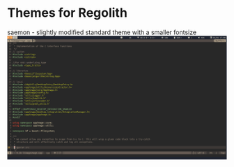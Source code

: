 # Themes for Regolith

saemon - slightly modified standard theme with a smaller fontsize
![theme screenshot](theme_screenshot.png)
